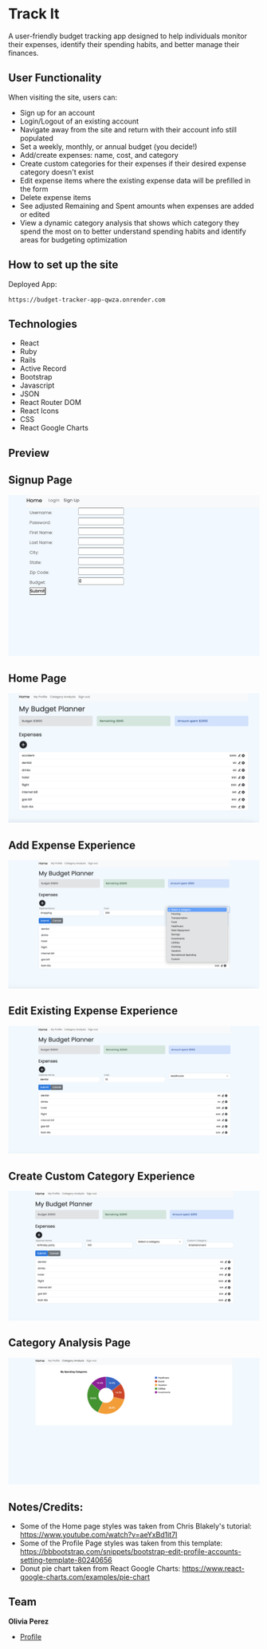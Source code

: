 # Track It
A user-friendly budget tracking app designed to help individuals monitor their expenses, identify their spending habits, and better manage their finances.

## User Functionality

When visiting the site, users can:

- Sign up for an account
- Login/Logout of an existing account
- Navigate away from the site and return with their account info still populated 
- Set a weekly, monthly, or annual budget (you decide!)
- Add/create expenses: name, cost, and category
- Create custom categories for their expenses if their desired expense category doesn't exist
- Edit expense items where the existing expense data will be prefilled in the form
- Delete expense items 
- See adjusted Remaining and Spent amounts when expenses are added or edited 
- View a dynamic category analysis that shows which category they spend the most on to better understand spending habits and identify areas for budgeting optimization  

## How to set up the site

Deployed App:

```
https://budget-tracker-app-qwza.onrender.com
```


## Technologies

- React
- Ruby
- Rails 
- Active Record
- Bootstrap 
- Javascript
- JSON
- React Router DOM
- React Icons
- CSS
- React Google Charts 

## Preview
## Signup Page
![Track-It-Signup](/readme-images/Signup.png)

## Home Page
![Track-It-Home](/readme-images/Home.png)

## Add Expense Experience
![Track-It-Add-Expense](/readme-images/Add_Expense.png)

## Edit Existing Expense Experience
![Track-It-Edit-Existing-Expense](/readme-images/Edit_Existing_Expense.png)

## Create Custom Category Experience
![Track-It-Create-Custom-Category](/readme-images/Create_Custom_Category.png)

## Category Analysis Page
![Track-It-Category-Analysis](/readme-images/Category_Analysis.png)

## Notes/Credits:
- Some of the Home page styles was taken from  Chris Blakely's tutorial: https://www.youtube.com/watch?v=aeYxBd1it7I 
- Some of the Profile Page styles was taken from this template: https://bbbootstrap.com/snippets/bootstrap-edit-profile-accounts-setting-template-80240656 
- Donut pie chart taken from React Google Charts: https://www.react-google-charts.com/examples/pie-chart 

## Team

**Olivia Perez**

- [Profile](https://github.com/opierez)